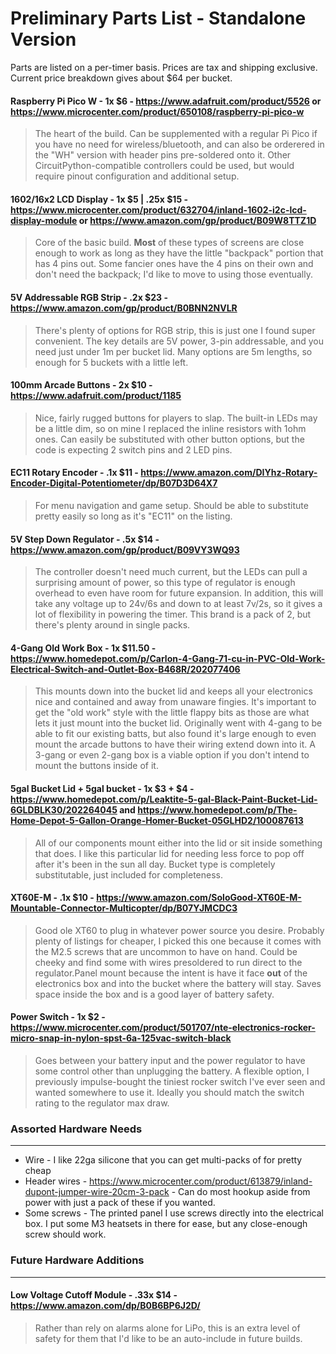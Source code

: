 # Preliminary Parts List - Standalone Version
Parts are listed on a per-timer basis. Prices are tax and shipping exclusive.
Current price breakdown gives about $64 per bucket.

#### Raspberry Pi Pico W - 1x $6 - https://www.adafruit.com/product/5526 or https://www.microcenter.com/product/650108/raspberry-pi-pico-w
>The heart of the build. Can be supplemented with a regular Pi Pico if you have no need for wireless/bluetooth, and can also be orderered in the "WH" version with header pins pre-soldered onto it. Other CircuitPython-compatible controllers could be used, but would require pinout configuration and additional setup.

#### 1602/16x2 LCD Display - 1x $5 | .25x $15 - https://www.microcenter.com/product/632704/inland-1602-i2c-lcd-display-module or https://www.amazon.com/gp/product/B09W8TTZ1D
>Core of the basic build. **Most** of these types of screens are close enough to work as long as they have the little "backpack" portion that has 4 pins out. Some fancier ones have the 4 pins on their own and don't need the backpack; I'd like to move to using those eventually.

#### 5V Addressable RGB Strip - .2x $23 - https://www.amazon.com/gp/product/B0BNN2NVLR
>There's plenty of options for RGB strip, this is just one I found super convenient. The key details are 5V power, 3-pin addressable, and you need just under 1m per bucket lid. Many options are 5m lengths, so enough for 5 buckets with a little left.

#### 100mm Arcade Buttons - 2x $10 - https://www.adafruit.com/product/1185
>Nice, fairly rugged buttons for players to slap. The built-in LEDs may be a little dim, so on mine I replaced the inline resistors with 1ohm ones. Can easily be substituted with other button options, but the code is expecting 2 switch pins and 2 LED pins.

#### EC11 Rotary Encoder - .1x $11 - https://www.amazon.com/DIYhz-Rotary-Encoder-Digital-Potentiometer/dp/B07D3D64X7
>For menu navigation and game setup. Should be able to substitute pretty easily so long as it's "EC11" on the listing.

#### 5V Step Down Regulator - .5x $14 - https://www.amazon.com/gp/product/B09VY3WQ93
>The controller doesn't need much current, but the LEDs can pull a surprising amount of power, so this type of regulator is enough overhead to even have room for future expansion. In addition, this will take any voltage up to 24v/6s and down to at least 7v/2s, so it gives a lot of flexibility in powering the timer. This brand is a pack of 2, but there's plenty around in single packs.

#### 4-Gang Old Work Box - 1x $11.50 - https://www.homedepot.com/p/Carlon-4-Gang-71-cu-in-PVC-Old-Work-Electrical-Switch-and-Outlet-Box-B468R/202077406
>This mounts down into the bucket lid and keeps all your electronics nice and contained and away from unaware fingies. It's important to get the "old work" style with the little flappy bits as those are what lets it just mount into the bucket lid. Originally went with 4-gang to be able to fit our existing batts, but also found it's large enough to even mount the arcade buttons to have their wiring extend down into it. A 3-gang or even 2-gang box is a viable option if you don't intend to mount the buttons inside of it. 

#### 5gal Bucket Lid + 5gal bucket - 1x $3 + $4 - https://www.homedepot.com/p/Leaktite-5-gal-Black-Paint-Bucket-Lid-6GLDBLK30/202264045 and https://www.homedepot.com/p/The-Home-Depot-5-Gallon-Orange-Homer-Bucket-05GLHD2/100087613
>All of our components mount either into the lid or sit inside something that does. I like this particular lid for needing less force to pop off after it's been in the sun all day. Bucket type is completely substitutable, just included for completeness.

#### XT60E-M - .1x $10 - https://www.amazon.com/SoloGood-XT60E-M-Mountable-Connector-Multicopter/dp/B07YJMCDC3
>Good ole XT60 to plug in whatever power source you desire. Probably plenty of listings for cheaper, I picked this one because it comes with the M2.5 screws that are uncommon to have on hand. Could be cheeky and find some with wires presoldered to run direct to the regulator.Panel mount because the intent is have it face **out** of the electronics box and into the bucket where the battery will stay. Saves space inside the box and is a good layer of battery safety. 

#### Power Switch - 1x $2 - https://www.microcenter.com/product/501707/nte-electronics-rocker-micro-snap-in-nylon-spst-6a-125vac-switch-black
>Goes between your battery input and the power regulator to have some control other than unplugging the battery. A flexible option, I previously impulse-bought the tiniest rocker switch I've ever seen and wanted somewhere to use it. Ideally you should match the switch rating to the regulator max draw.

### Assorted Hardware Needs
---

 - Wire - I like 22ga silicone that you can get multi-packs of for pretty cheap
 - Header wires - https://www.microcenter.com/product/613879/inland-dupont-jumper-wire-20cm-3-pack - Can do most hookup aside from power with just a pack of these if you wanted.
 - Some screws - The printed panel I use screws directly into the electrical box. I put some M3 heatsets in there for ease, but any close-enough screw should work. 

### Future Hardware Additions
---

#### Low Voltage Cutoff Module - .33x $14 - https://www.amazon.com/dp/B0B6BP6J2D/
>Rather than rely on alarms alone for LiPo, this is an extra level of safety for them that I'd like to be an auto-include in future builds.